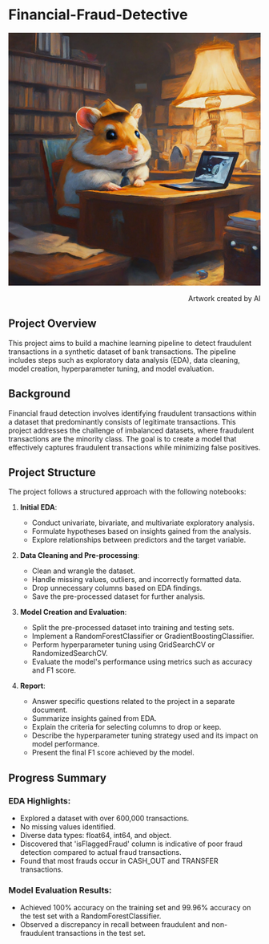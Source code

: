 # Financial-Fraud-Detective
![Dalle2_ART](data/imagee.jpg)
<p align="right">
  Artwork created by AI
</p>

## Project Overview

This project aims to build a machine learning pipeline to detect fraudulent transactions in a synthetic dataset of bank transactions. The pipeline includes steps such as exploratory data analysis (EDA), data cleaning, model creation, hyperparameter tuning, and model evaluation.

## Background

Financial fraud detection involves identifying fraudulent transactions within a dataset that predominantly consists of legitimate transactions. This project addresses the challenge of imbalanced datasets, where fraudulent transactions are the minority class. The goal is to create a model that effectively captures fraudulent transactions while minimizing false positives.

## Project Structure

The project follows a structured approach with the following notebooks:

1. **Initial EDA**:
   - Conduct univariate, bivariate, and multivariate exploratory analysis.
   - Formulate hypotheses based on insights gained from the analysis.
   - Explore relationships between predictors and the target variable.
   
2. **Data Cleaning and Pre-processing**:
   - Clean and wrangle the dataset.
   - Handle missing values, outliers, and incorrectly formatted data.
   - Drop unnecessary columns based on EDA findings.
   - Save the pre-processed dataset for further analysis.

3. **Model Creation and Evaluation**:
   - Split the pre-processed dataset into training and testing sets.
   - Implement a RandomForestClassifier or GradientBoostingClassifier.
   - Perform hyperparameter tuning using GridSearchCV or RandomizedSearchCV.
   - Evaluate the model's performance using metrics such as accuracy and F1 score.

4. **Report**:
   - Answer specific questions related to the project in a separate document.
   - Summarize insights gained from EDA.
   - Explain the criteria for selecting columns to drop or keep.
   - Describe the hyperparameter tuning strategy used and its impact on model performance.
   - Present the final F1 score achieved by the model.

## Progress Summary

### EDA Highlights:
- Explored a dataset with over 600,000 transactions.
- No missing values identified.
- Diverse data types: float64, int64, and object.
- Discovered that 'isFlaggedFraud' column is indicative of poor fraud detection compared to actual fraud transactions.
- Found that most frauds occur in CASH_OUT and TRANSFER transactions.

### Model Evaluation Results:
- Achieved 100% accuracy on the training set and 99.96% accuracy on the test set with a RandomForestClassifier.
- Observed a discrepancy in recall between fraudulent and non-fraudulent transactions in the test set.
